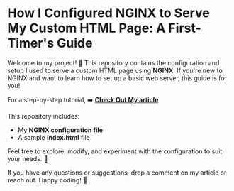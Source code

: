 # How I Configured NGINX to Serve My Custom HTML Page: A First-Timer's Guide

Welcome to my project! 🎉 This repository contains the configuration and setup I used to serve a custom HTML page using **NGINX**. If you're new to NGINX and want to learn how to set up a basic web server, this guide is for you!

For a step-by-step tutorial, ➡️ **[Check Out My article](https://dev.to/starrinthecloud/how-i-configured-nginx-to-serve-my-custom-html-page-a-first-timers-guide-2aje)**

This repository includes:
- My **NGINX configuration file**
- A sample **index.html** file

Feel free to explore, modify, and experiment with the configuration to suit your needs. 🚀  

If you have any questions or suggestions, drop a comment on my article or reach out. Happy coding! 🎯  

